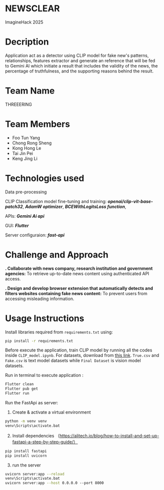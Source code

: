 # NEWSCLEAR

ImagineHack 2025

# Decription

Application act as a detector using CLIP model for fake new's patterns, relationships, features extractor and generate an reference that will be fed to Gemini AI which initiate a result that includes the validity of the news, the percentage of truthfulness, and the supporting reasons behind the result.

# Team Name
THREEERING
# Team Members

- Foo Tun Yang
- Chong Rong Sheng
- Kong Hong Le
- Tai Jin Pei
- Keng Jing Li

# Technologies used

Data pre-processing

CLIP Classification model fine-tuning and training:
**_openai/clip-vit-base-patch32_**, 
**_AdamW optimizer_**, 
**_BCEWithLogitsLoss function_**, 

APIs:
**_Gemini Ai api_**

GUI:
**_Flutter_**

Server configuraion:
**_fast-api_**

# Challenge and Approach

**. Collaborate with news company, research institution and government agencies:**
To retrieve up-to-date news content using authenticated API access.

**. Design and develop browser extension that automatically detects and filters websites containing fake news content:**
To prevent users from accessing misleading information.

# Usage Instructions

Install libraries required from `requirements.txt` using:

```bash
pip install -r requirements.txt
```

Before execute the application, train CLIP model by running all the codes inside `CLIP_model.ipynb`. For datasets, download from [this link](https://drive.google.com/drive/folders/1Jo_xPIYQ-Nm5ieSbBJBrOw0awgMdiQHj?usp=sharing). `True.csv` and `Fake.csv` is text model datasets while `Final Dataset` is vision model datasets.

Run in terminal to execute application :

```bash
Flutter clean
Flutter pub get
Flutter run
```

Run the FastApi as server:
1. Create & activate a virtual environment
```bash
python -m venv venv
venv\Scripts\activate.bat
```
2. Install dependencies （https://alitech.io/blog/how-to-install-and-set-up-fastapi-a-step-by-step-guide/）
```bash
pip install fastapi
pip install uvicorn
```
3. run the server
```bash
uvicorn server:app --reload
venv\Scripts\activate.bat  
uvicorn server:app --host 0.0.0.0 --port 8000
```
